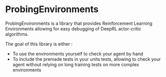 # ProbingEnvironments
ProbingEnvironments is a library that provides Reinforcement Learning Environments allowing for easy debugging of DeepRL actor-critic algorithms.

The goal of this library is either :
- To use the environments yourself to check your agent by hand
- To include the premade tests in your units tests, allowing to check your agent without relying on long training tests on more complex environments

